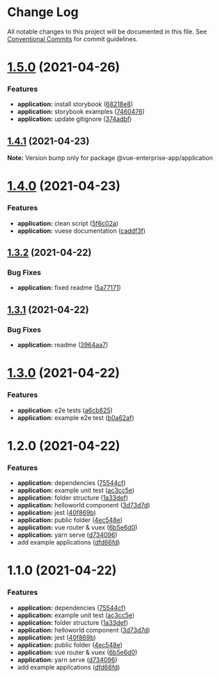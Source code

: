 # Change Log

All notable changes to this project will be documented in this file.
See [Conventional Commits](https://conventionalcommits.org) for commit guidelines.

# [1.5.0](https://github.com/Formonsus/vue-enterprise-app/compare/@vue-enterprise-app/application@1.4.1...@vue-enterprise-app/application@1.5.0) (2021-04-26)


### Features

* **application:** install storybook ([68218e8](https://github.com/Formonsus/vue-enterprise-app/commit/68218e89917bdb21e345469192deb319442bf12a))
* **application:** storybook examples ([7460476](https://github.com/Formonsus/vue-enterprise-app/commit/74604760d2c2f692c74548efa7273aa17500ab66))
* **application:** update gitignore ([374adbf](https://github.com/Formonsus/vue-enterprise-app/commit/374adbfdaeb6418946de2feea64e43e6ae2b2923))





## [1.4.1](https://github.com/Formonsus/vue-enterprise-app/compare/@vue-enterprise-app/application@1.4.0...@vue-enterprise-app/application@1.4.1) (2021-04-23)

**Note:** Version bump only for package @vue-enterprise-app/application





# [1.4.0](https://github.com/Formonsus/vue-enterprise-app/compare/@vue-enterprise-app/application@1.3.2...@vue-enterprise-app/application@1.4.0) (2021-04-23)


### Features

* **application:** clean script ([5f6c02a](https://github.com/Formonsus/vue-enterprise-app/commit/5f6c02a3fcd8014fec0d0a61fa010459f0a85122))
* **application:** vuese documentation ([caddf3f](https://github.com/Formonsus/vue-enterprise-app/commit/caddf3fb2f6bba9f3283e60c1ffea6954aa0211c))





## [1.3.2](https://github.com/Formonsus/vue-enterprise-app/compare/@vue-enterprise-app/application@1.3.1...@vue-enterprise-app/application@1.3.2) (2021-04-22)


### Bug Fixes

* **application:** fixed readme ([5a77171](https://github.com/Formonsus/vue-enterprise-app/commit/5a771714c4a5e98c5af219926f98fd0533b2181f))





## [1.3.1](https://github.com/Formonsus/vue-enterprise-app/compare/@vue-enterprise-app/application@1.3.0...@vue-enterprise-app/application@1.3.1) (2021-04-22)


### Bug Fixes

* **application:** readme ([3964aa7](https://github.com/Formonsus/vue-enterprise-app/commit/3964aa717862d7ac3ddec436152ecbd8c40383ac))





# [1.3.0](https://github.com/Formonsus/vue-enterprise-app/compare/@vue-enterprise-app/application@1.2.0...@vue-enterprise-app/application@1.3.0) (2021-04-22)


### Features

* **application:** e2e tests ([a6cb825](https://github.com/Formonsus/vue-enterprise-app/commit/a6cb8255d646c97a2752413f2e5b178945b0343d))
* **application:** example e2e test ([b0a62af](https://github.com/Formonsus/vue-enterprise-app/commit/b0a62afcc6b41175f3b9dce3150f4aa550372c32))





# 1.2.0 (2021-04-22)


### Features

* **application:** dependencies ([75544cf](https://github.com/Formonsus/vue-enterprise-app/commit/75544cff4807235a5efb2a1bd34450703867c33d))
* **application:** example unit test ([ac3cc5e](https://github.com/Formonsus/vue-enterprise-app/commit/ac3cc5e876ace78048cc9f3ab07ae3d0ecaf760b))
* **application:** folder structure ([1a33def](https://github.com/Formonsus/vue-enterprise-app/commit/1a33def9234991b2e6c6a5a10d7c70268799c6d9))
* **application:** helloworld component ([3d73d7d](https://github.com/Formonsus/vue-enterprise-app/commit/3d73d7dfffa082e0fd0f9b4e120832b67011697e))
* **application:** jest ([40f869b](https://github.com/Formonsus/vue-enterprise-app/commit/40f869bcadd4ed6b837b266f76dc1132dd7954e5))
* **application:** public folder ([4ec548e](https://github.com/Formonsus/vue-enterprise-app/commit/4ec548ec1c3fbe52750e1fda4089832bcb79910e))
* **application:** vue router & vuex ([6b5e6d0](https://github.com/Formonsus/vue-enterprise-app/commit/6b5e6d027ad8cc70dd14b95638907e64d370182d))
* **application:** yarn serve ([d734096](https://github.com/Formonsus/vue-enterprise-app/commit/d7340968d3ca451c9e8117ad0687236a16fbefe6))
* add example applications ([dfd66fd](https://github.com/Formonsus/vue-enterprise-app/commit/dfd66fdf4deb368029654aceb815de796ac29e8a))





# 1.1.0 (2021-04-22)


### Features

* **application:** dependencies ([75544cf](https://github.com/Formonsus/vue-enterprise-app/commit/75544cff4807235a5efb2a1bd34450703867c33d))
* **application:** example unit test ([ac3cc5e](https://github.com/Formonsus/vue-enterprise-app/commit/ac3cc5e876ace78048cc9f3ab07ae3d0ecaf760b))
* **application:** folder structure ([1a33def](https://github.com/Formonsus/vue-enterprise-app/commit/1a33def9234991b2e6c6a5a10d7c70268799c6d9))
* **application:** helloworld component ([3d73d7d](https://github.com/Formonsus/vue-enterprise-app/commit/3d73d7dfffa082e0fd0f9b4e120832b67011697e))
* **application:** jest ([40f869b](https://github.com/Formonsus/vue-enterprise-app/commit/40f869bcadd4ed6b837b266f76dc1132dd7954e5))
* **application:** public folder ([4ec548e](https://github.com/Formonsus/vue-enterprise-app/commit/4ec548ec1c3fbe52750e1fda4089832bcb79910e))
* **application:** vue router & vuex ([6b5e6d0](https://github.com/Formonsus/vue-enterprise-app/commit/6b5e6d027ad8cc70dd14b95638907e64d370182d))
* **application:** yarn serve ([d734096](https://github.com/Formonsus/vue-enterprise-app/commit/d7340968d3ca451c9e8117ad0687236a16fbefe6))
* add example applications ([dfd66fd](https://github.com/Formonsus/vue-enterprise-app/commit/dfd66fdf4deb368029654aceb815de796ac29e8a))
